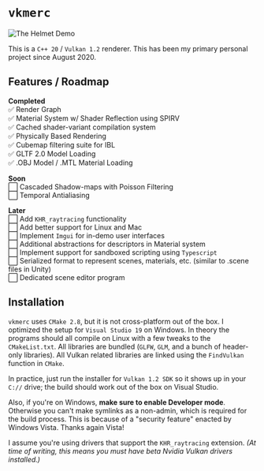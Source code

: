 
# `vkmerc`

![The Helmet Demo](https://i.imgur.com/oLvEUgt.png)

This is a `C++ 20`  / `Vulkan 1.2` renderer. This has been my primary personal project since August 2020.

## Features / Roadmap

**Completed**  
✅ Render Graph  
✅ Material System w/ Shader Reflection using SPIRV  
✅ Cached shader-variant compilation system  
✅ Physically Based Rendering  
✅ Cubemap filtering suite for IBL  
✅ GLTF 2.0 Model Loading  
✅ .OBJ Model / .MTL Material Loading

**Soon**  
⬜ Cascaded Shadow-maps with Poisson Filtering  
⬜ Temporal Antialiasing

**Later**  
⬜ Add `KHR_raytracing` functionality  
⬜ Add better support for Linux and Mac  
⬜ Implement `Imgui` for in-demo user interfaces  
⬜ Additional abstractions for descriptors in Material system  
⬜ Implement support for sandboxed scripting using `Typescript`  
⬜ Serialized format to represent scenes, materials, etc. (similar to .scene files in Unity)  
⬜ Dedicated scene editor program

## Installation

`vkmerc` uses `CMake 2.8`, but it is not cross-platform out of the box. I optimized the setup for `Visual Studio 19` on Windows. In theory the programs should all compile on Linux with a few tweaks to the `CMakeList.txt`. All libraries are bundled (`GLFW`, `GLM`, and a bunch of header-only libraries). All Vulkan related libraries are linked using the `FindVulkan` function in `CMake`.

In practice, just run the installer for `Vulkan 1.2 SDK` so it shows up in your `C://` drive; the build should work out of the box on Visual Studio.

Also, if you're on Windows, **make sure to enable Developer mode**. Otherwise you can't make symlinks as a non-admin, which is required for the build process. This is because of a "security feature" enacted by Windows Vista. Thanks again Vista!

I assume you're using drivers that support the `KHR_raytracing` extension. *(At time of writing, this means you must have beta Nvidia Vulkan drivers installed.)*
